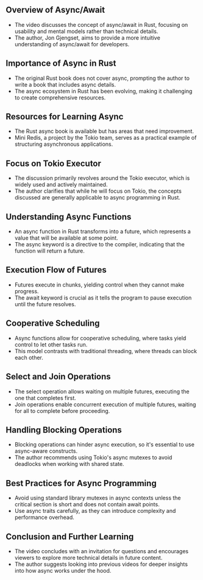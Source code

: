## Overview of Async/Await
- The video discusses the concept of async/await in Rust, focusing on usability and mental models rather than technical details.
- The author, Jon Gjengset, aims to provide a more intuitive understanding of async/await for developers.

## Importance of Async in Rust
- The original Rust book does not cover async, prompting the author to write a book that includes async details.
- The async ecosystem in Rust has been evolving, making it challenging to create comprehensive resources.

## Resources for Learning Async
- The Rust async book is available but has areas that need improvement.
- Mini Redis, a project by the Tokio team, serves as a practical example of structuring asynchronous applications.

## Focus on Tokio Executor
- The discussion primarily revolves around the Tokio executor, which is widely used and actively maintained.
- The author clarifies that while he will focus on Tokio, the concepts discussed are generally applicable to async programming in Rust.

## Understanding Async Functions
- An async function in Rust transforms into a future, which represents a value that will be available at some point.
- The async keyword is a directive to the compiler, indicating that the function will return a future.

## Execution Flow of Futures
- Futures execute in chunks, yielding control when they cannot make progress.
- The await keyword is crucial as it tells the program to pause execution until the future resolves.

## Cooperative Scheduling
- Async functions allow for cooperative scheduling, where tasks yield control to let other tasks run.
- This model contrasts with traditional threading, where threads can block each other.

## Select and Join Operations
- The select operation allows waiting on multiple futures, executing the one that completes first.
- Join operations enable concurrent execution of multiple futures, waiting for all to complete before proceeding.

## Handling Blocking Operations
- Blocking operations can hinder async execution, so it's essential to use async-aware constructs.
- The author recommends using Tokio's async mutexes to avoid deadlocks when working with shared state.

## Best Practices for Async Programming
- Avoid using standard library mutexes in async contexts unless the critical section is short and does not contain await points.
- Use async traits carefully, as they can introduce complexity and performance overhead.

## Conclusion and Further Learning
- The video concludes with an invitation for questions and encourages viewers to explore more technical details in future content.
- The author suggests looking into previous videos for deeper insights into how async works under the hood.